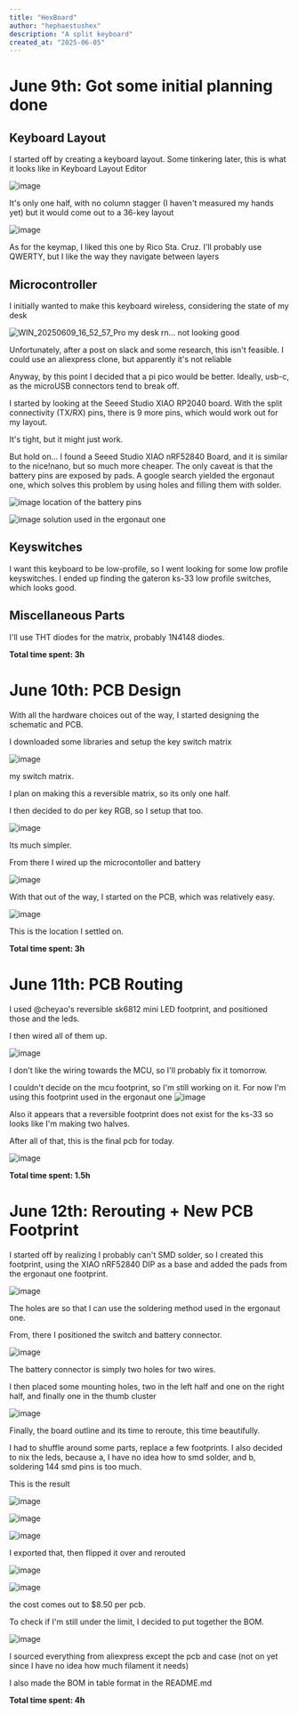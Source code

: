 ```yaml
---
title: "HexBoard"
author: "hephaestushex"
description: "A split keyboard"
created_at: "2025-06-05"
---
```

# June 9th: Got some initial planning done

## Keyboard Layout

I started off by creating a keyboard layout.
Some tinkering later, this is what it looks like in Keyboard Layout Editor

![image](https://github.com/user-attachments/assets/5a9b50c7-7993-4e5d-bd34-3e296d9ea58a)

It's only one half, with no column stagger (I haven't measured my hands yet) but it would come out to a 36-key layout

![image](https://github.com/user-attachments/assets/3b07386c-ad02-4323-9ee6-886caadf7d79)

As for the keymap, I liked this one by Rico Sta. Cruz. I'll probably use QWERTY, but I like the way they navigate between layers

## Microcontroller

I initially wanted to make this keyboard wireless, considering the state of my desk

![WIN_20250609_16_52_57_Pro](https://github.com/user-attachments/assets/55d3fe5c-cc18-4169-ab99-733300c98c8e)
my desk rn... not looking good

Unfortunately, after a post on slack and some research, this isn't feasible. I could use an aliexpress clone, but apparently it's not reliable

Anyway, by this point I decided that a pi pico would be better. Ideally, usb-c, as the microUSB connectors tend to break off.

I started by looking at the Seeed Studio XIAO RP2040 board. With the split connectivity (TX/RX) pins, there is 9 more pins, which would work out for my layout.

It's tight, but it might just work.

But hold on... I found a Seeed Studio XIAO nRF52840 Board, and it is similar to the nice!nano, but so much more cheaper. The only caveat is that the battery pins are exposed by pads. A google search yielded the ergonaut one, which solves this problem by using holes and filling them with solder.

![image](https://github.com/user-attachments/assets/0204e1e2-0ba0-4668-b5dd-d3673e832baa)
location of the battery pins

![image](https://github.com/user-attachments/assets/52e0274d-b953-461a-a9d6-52d33e09bde5)
solution used in the ergonaut one

## Keyswitches

I want this keyboard to be low-profile, so I went looking for some low profile keyswitches. I ended up finding the gateron ks-33 low profile switches, which looks good.

## Miscellaneous Parts

I'll use THT diodes for the matrix, probably 1N4148 diodes.

**Total time spent: 3h**

# June 10th: PCB Design

With all the hardware choices out of the way, I started designing the schematic and PCB.

I downloaded some libraries and setup the key switch matrix

![image](https://github.com/user-attachments/assets/0d92764f-4ae7-431d-a7da-f7349d7ad8c9)

my switch matrix.

I plan on making this a reversible matrix, so its only one half.

I then decided to do per key RGB, so I setup that too.

![image](https://github.com/user-attachments/assets/24aa80e7-8735-4e8a-92e7-05aad1fc42ae)

Its much simpler.

From there I wired up the microcontoller and battery

![image](https://github.com/user-attachments/assets/7d37419a-08d0-4712-98bf-d9702e920a83)

With that out of the way, I started on the PCB, which was relatively easy.

![image](https://github.com/user-attachments/assets/a6eb77c2-e36e-438c-b72a-c7d290030d14)

This is the location I settled on.

**Total time spent: 3h**

# June 11th: PCB Routing

I used @cheyao's reversible sk6812 mini LED footprint, and positioned those and the leds.

I then wired all of them up.

![image](https://github.com/user-attachments/assets/4b638ea5-9d50-4327-b50f-b55a7c366fd0)

I don't like the wiring towards the MCU, so I'll probably fix it tomorrow.

I couldn't decide on the mcu footprint, so I'm still working on it.
For now I'm using this footprint used in the ergonaut one
![image](https://github.com/user-attachments/assets/5751c0f1-2f79-4903-9072-218c6fd8a79a)

Also it appears that a reversible footprint does not exist for the ks-33 so looks like I'm making two halves.

After all of that, this is the final pcb for today.

![image](https://github.com/user-attachments/assets/7817c68c-8ab5-4d6f-bf7c-76deb19cc19d)

**Total time spent: 1.5h**

# June 12th: Rerouting + New PCB Footprint

I started off by realizing I probably can't SMD solder, so I created this footprint, using the XIAO nRF52840 DIP as a base and added the pads from the ergonaut one footprint.

![image](https://github.com/user-attachments/assets/2b36330c-b2b4-4d3a-a722-a559c852b72d)

The holes are so that I can use the soldering method used in the ergonaut one.

From, there I positioned the switch and battery connector.

![image](https://github.com/user-attachments/assets/90affe04-5129-4716-a9d5-7b28251c5b45)

The battery connector is simply two holes for two wires.

I then placed some mounting holes, two in the left half and one on the right half,
and finally one in the thumb cluster

![image](https://github.com/user-attachments/assets/d47b2d3f-4e1e-4b6d-a3db-8b8f16a62ef7)

Finally, the board outline and its time to reroute, this time beautifully.

I had to shuffle around some parts, replace a few footprints. I also decided to nix the leds, because a, I have no idea how to smd solder, and b, soldering 144 smd pins is too much.

This is the result

![image](https://github.com/user-attachments/assets/89b443ef-c9ea-4c97-8e3a-79b91d6fb3e3)

![image](https://github.com/user-attachments/assets/f0f5bb66-567c-4e7d-9d23-c1aaf050d02a)

![image](https://github.com/user-attachments/assets/56dfecd5-12ee-4ef5-8a7a-85a0fabb0381)

I exported that, then flipped it over and rerouted

![image](https://github.com/user-attachments/assets/ed8a0f7d-0960-41bd-b8ad-d7121ce3a323)

![image](https://github.com/user-attachments/assets/a2a0b1d6-158d-4293-bd3b-ddf2333659e5)

the cost comes out to $8.50 per pcb.

To check if I'm still under the limit, I decided to put together the BOM.

![image](https://github.com/user-attachments/assets/38ddc7fa-2ec7-444d-9603-c86e2df056de)

I sourced everything from aliexpress except the pcb and case (not on yet since I have no idea how much filament it needs)

I also made the BOM in table format in the README.md

**Total time spent: 4h**




